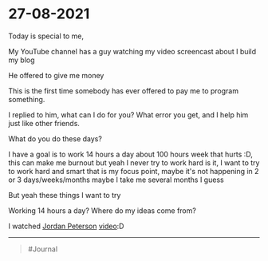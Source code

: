 # 27-08-2021

Today is special to me,

My YouTube channel has a guy watching my video screencast about I build my blog

He offered to give me money

This is the first time somebody has ever offered to pay me to program something.

I replied to him, what can I do for you? What error you get, and I help him just like other friends.

What do you do these days?

I have a goal is to work 14 hours a day about 100 hours week that hurts :D, this can make me burnout but yeah I never try to work hard is it,
I want to try to work hard and smart that is my focus point, maybe it's not happening in 2 or 3 days/weeks/months maybe I take me several months I guess

But yeah these things I want to try

Working 14 hours a day? Where do my ideas come from?

I watched [Jordan Peterson](20210912164950.md) [video](https://www.youtube.com/watch?v=1UhdQud45p4):D

---

> #Journal
